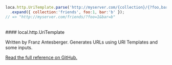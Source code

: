 ```javascript
loca.http.UriTemplate.parse('http://myserver.com/{collection}/{?foo,bar}')
  .expand({ collection:'friends', foo:1, bar:'b' });
// => "http://myserver.com/friends/?foo=1&bar=b"
```

<br />
#### local.http.UriTemplate

Written by Franz Antesberger. Generates URLs using URI Templates and some inputs.

<a target="_blank" href="https://github.com/fxa/uritemplate-js">Read the full reference on GitHub.</a>